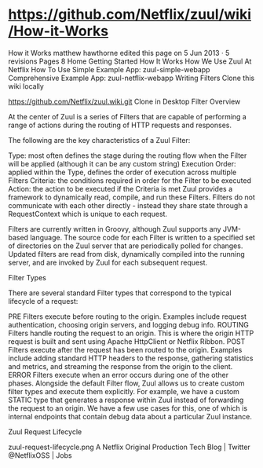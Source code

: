 # https://github.com/Netflix/zuul/wiki/How-it-Works

How it Works
matthew hawthorne edited this page on 5 Jun 2013 · 5 revisions
 Pages 8
Home
Getting Started
How It Works
How We Use Zuul At Netflix
How To Use
Simple Example App: zuul-simple-webapp
Comprehensive Example App: zuul-netflix-webapp
Writing Filters
Clone this wiki locally


https://github.com/Netflix/zuul.wiki.git
 Clone in Desktop
Filter Overview

At the center of Zuul is a series of Filters that are capable of performing a range of actions during the routing of HTTP requests and responses.

The following are the key characteristics of a Zuul Filter:

Type: most often defines the stage during the routing flow when the Filter will be applied (although it can be any custom string)
Execution Order: applied within the Type, defines the order of execution across multiple Filters
Criteria: the conditions required in order for the Filter to be executed
Action: the action to be executed if the Criteria is met
Zuul provides a framework to dynamically read, compile, and run these Filters. Filters do not communicate with each other directly - instead they share state through a RequestContext which is unique to each request.

Filters are currently written in Groovy, although Zuul supports any JVM-based language. The source code for each Filter is written to a specified set of directories on the Zuul server that are periodically polled for changes. Updated filters are read from disk, dynamically compiled into the running server, and are invoked by Zuul for each subsequent request.

Filter Types

There are several standard Filter types that correspond to the typical lifecycle of a request:

PRE Filters execute before routing to the origin. Examples include request authentication, choosing origin servers, and logging debug info.
ROUTING Filters handle routing the request to an origin. This is where the origin HTTP request is built and sent using Apache HttpClient or Netflix Ribbon.
POST Filters execute after the request has been routed to the origin. Examples include adding standard HTTP headers to the response, gathering statistics and metrics, and streaming the response from the origin to the client.
ERROR Filters execute when an error occurs during one of the other phases.
Alongside the default Filter flow, Zuul allows us to create custom filter types and execute them explicitly. For example, we have a custom STATIC type that generates a response within Zuul instead of forwarding the request to an origin. We have a few use cases for this, one of which is internal endpoints that contain debug data about a particular Zuul instance.

Zuul Request Lifecycle

zuul-request-lifecycle.png
A Netflix Original Production
Tech Blog | Twitter @NetflixOSS | Jobs